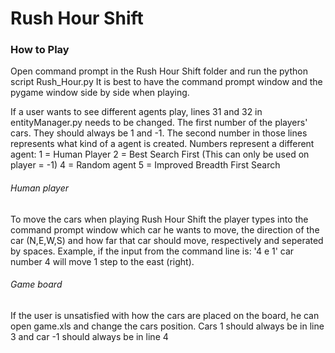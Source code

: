 # Rush Hour Shift

### How to Play

Open command prompt in the Rush Hour Shift folder and run the python script Rush_Hour.py
It is best to have the command prompt window and the pygame window side by side when playing.


If a user wants to see different agents play, lines 31 and 32 in entityManager.py needs to be changed. The first number of the players' cars. They should always be 1 and -1. The second number in those lines represents what kind of a agent is created. Numbers represent a different agent:
1 = Human Player
2 = Best Search First (This can only be used on player = -1)
4 = Random agent
5 = Improved Breadth First Search


###### Human player
To move the cars when playing Rush Hour Shift the player types into the command prompt window which car he wants to move, the direction of the car (N,E,W,S) and how far that car should move, respectively and seperated by spaces. 
Example, if the input from the command line is: '4 e 1' car number 4 will move 1 step to the east (right).


###### Game board
If the user is unsatisfied with how the cars are placed on the board, he can open game.xls and change the cars position. Cars 1 should always be in line 3 and car -1 should always be in line 4
